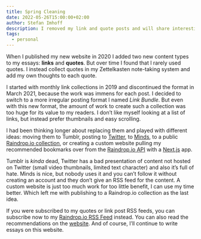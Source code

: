 ```yaml
---
title: Spring Cleaning
date: 2022-05-26T15:00:00+02:00
author: Stefan Imhoff
description: I removed my link and quote posts and will share interesting things on Reddit from now on.
tags:
  - personal
---
```


When I published my new website in 2020 I added two new content types to my essays: **links** and **quotes**. But over time I found that I rarely used quotes. I instead collect quotes in my Zettelkasten note-taking system and add my own thoughts to each quote.

I started with monthly link collections in 2019 and discontinued the format in March 2021, because the work was immens for each post. I decided to switch to a more irregular posting format I named _Link Bundle_. But even with this new format, the amount of work to create such a collection was too huge for its value to my readers. I don’t like myself looking at a list of links, but instead prefer thumbnails and easy scrolling.

I had been thinking longer about replacing them and played with different ideas: moving them to Tumblr, posting to [Twitter](https://twitter.com/kogakure), to [Minds](https://www.minds.com/kogakure/), to a public [Raindrop.io collection](https://raindrop.io/kogakure), or creating a custom website pulling my recommended bookmarks over from the [Raindrop.io API](https://developer.raindrop.io/) with a [Next.js](https://nextjs.org/) app.

Tumblr is _kinda_ dead, Twitter has a bad presentation of content not hosted on Twitter (small video thumbnails, limited text character) and also it’s full of hate. Minds is nice, but nobody uses it and you can’t follow it without creating an account and they don’t give an RSS feed for the content. A custom website is just too much work for too little benefit, I can use my time better. Which left me with publishing to a Raindrop.io collection as the last idea.

If you were subscribed to my quotes or link post RSS feeds, you can subscribe now to my [Raindrop.io RSS Feed](/feed-raindrop.xml) instead. You can also read the recommendations on the [website](https://raindrop.io/kogakure/recommendations-25041238). And of course, I’ll continue to write essays on this website.
